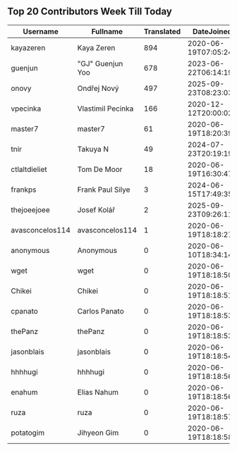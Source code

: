 ## Top 20 Contributors Week Till Today ##
|Username|Fullname|Translated|DateJoined|Language|
|--------|--------|----------|----------|-------|
|kayazeren|Kaya Zeren|894|2020-06-19T07:05:24Z|tr|
|guenjun|"GJ" Guenjun Yoo|678|2023-06-22T06:14:19Z|ko|
|onovy|Ondřej Nový|497|2025-09-23T08:23:03.|cs|
|vpecinka|Vlastimil Pecinka|166|2020-12-12T20:00:02.|cs|
|master7|master7|61|2020-06-19T18:20:39.|pl|
|tnir|Takuya N|49|2024-07-23T20:19:19.|ja|
|ctlaltdieliet|Tom De Moor|18|2020-06-19T16:30:47Z|nl|
|frankps|Frank Paul Silye|3|2024-06-15T17:49:35.|nb_NO|
|thejoeejoee|Josef Kolář|2|2025-09-23T09:26:11.||
|avasconcelos114|avasconcelos114|1|2020-06-19T18:18:27Z|ko|
|anonymous|Anonymous|0|2020-06-10T18:34:14.||
|wget|wget|0|2020-06-19T18:18:50Z|ro|
|Chikei|Chikei|0|2020-06-19T18:18:51Z|zh_Hant|
|cpanato|Carlos Panato|0|2020-06-19T18:18:53Z||
|thePanz|thePanz|0|2020-06-19T18:18:53Z||
|jasonblais|jasonblais|0|2020-06-19T18:18:54Z||
|hhhhugi|hhhhugi|0|2020-06-19T18:18:56.||
|enahum|Elias  Nahum|0|2020-06-19T18:18:56Z|es|
|ruza|ruza|0|2020-06-19T18:18:57.||
|potatogim|Jihyeon Gim|0|2020-06-19T18:18:58.|ko|
